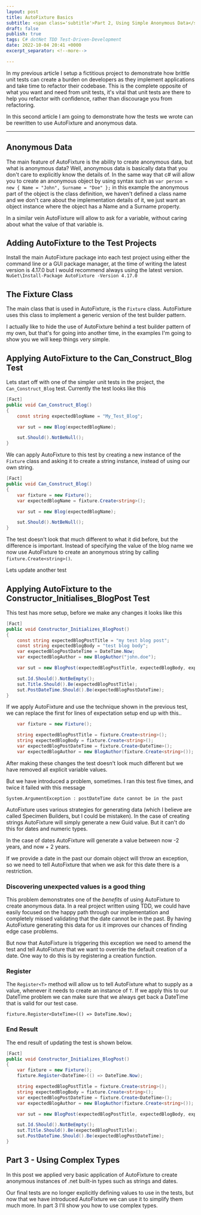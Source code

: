 ```yaml
---
layout: post
title: AutoFixture Basics
subtitle: <span class='subtitle'>Part 2, Using Simple Anonymous Data</span>
draft: false
publish: true
tags: C# dotNet TDD Test-Driven-Development
date: 2022-10-04 20:41 +0000
excerpt_separator: <!--more-->

---
```


In my previous article I setup a fictitious project to demonstrate how brittle unit tests can create a burden on developers as they implement applications and take time to refactor their codebase.
This is the complete opposite of what you want and need from unit tests, it's vital that unit tests are there to help you refactor with confidence, rather than discourage you from refactoring.

In this second article I am going to demonstrate how the tests we wrote can be rewritten to use AutoFixture and anonymous data.

<!--more-->

---
## Anonymous Data
The main feature of AutoFixture is the ability to create anonymous data, but what is anonymous data?
Well, anonymous data is basically data that you don't care to explicitly know the details of. In the same way that c# will allow you to create an anonymous object by using syntax such as
    `var person = new { Name = "John", Surname = "Doe" };`
in this example the anonymous part of the object is the class definition, we haven't defined a class name and we don't care about the implementation details of it, we just want an object instance where the object has a Name and a Surname property.

In a similar vein AutoFixture will allow to ask for a variable, without caring about what the value of that variable is.

## Adding AutoFixture to the Test Projects
Install the main AutoFixture package into each test project using either the command line or a GUI package manager, at the time of writing the latest version is 4.17.0 but I would recommend always using the latest version.
    `NuGet\Install-Package AutoFixture -Version 4.17.0`

## The Fixture Class
The main class that is used in AutoFixture, is the `Fixture` class.
AutoFixture uses this class to implement a generic version of the test builder pattern. 

I actually like to hide the use of AutoFixture behind a test builder pattern of my own, but that's for going into another time, in the examples I'm going to show you we will keep things very simple.

## Applying AutoFixture to the Can_Construct_Blog Test
Lets start off with one of the simpler unit tests in the project, the `Can_Construct_Blog` test.
Currently the test looks like this

```c#    
[Fact]
public void Can_Construct_Blog()
{
    const string expectedBlogName = "My_Test_Blog";

    var sut = new Blog(expectedBlogName);

    sut.Should().NotBeNull();
}
```
We can apply AutoFixture to this test by creating a new instance of the `Fixture` class and asking it to create a string instance, instead of using our own string. 
```c#
[Fact]
public void Can_Construct_Blog()
{
    var fixture = new Fixture();
    var expectedBlogName = fixture.Create<string>();

    var sut = new Blog(expectedBlogName);

    sut.Should().NotBeNull();
}
```
The test doesn't look that much different to what it did before, but the difference is important. Instead of specifying the value of the blog name we now use AutoFixture to create an anonymous string by calling `fixture.Create<string>()`. 

Lets update another test

## Applying AutoFixture to the Constructor_Initialises_BlogPost Test

This test has more setup, before we make any changes it looks like this
```c#
[Fact]
public void Constructor_Initializes_BlogPost()
{
    const string expectedBlogPostTitle = "my test blog post";
    const string expectedBlogBody = "test blog body";
    var expectedBlogPostDateTime = DateTime.Now;
    var expectedBlogAuthor = new BlogAuthor("john.doe");

    var sut = new BlogPost(expectedBlogPostTitle, expectedBlogBody, expectedBlogAuthor, expectedBlogPostDateTime);

    sut.Id.Should().NotBeEmpty();
    sut.Title.Should().Be(expectedBlogPostTitle);
    sut.PostDateTime.Should().Be(expectedBlogPostDateTime);
}
```

If we apply AutoFixture and use the technique shown in the previous test, we can replace the first for lines of expectation setup end up with this..
```c#
    var fixture = new Fixture();

    string expectedBlogPostTitle = fixture.Create<string>();
    string expectedBlogBody = fixture.Create<string>();
    var expectedBlogPostDateTime = fixture.Create<DateTime>();
    var expectedBlogAuthor = new BlogAuthor(fixture.Create<string>());
```
After making these changes the test doesn't look much different but we have removed all explicit variable values.

But we have introduced a problem, sometimes.
I ran this test five times, and twice it failed with this message

`System.ArgumentException : postDateTime date cannot be in the past`

AutoFixture uses various strategies for generating data (which I believe are called Specimen Builders, but I could be mistaken). In the case of creating strings AutoFixture will simply generate a new Guid value.
But it can't do this for dates and numeric types. 

In the case of dates AutoFixture will generate a value between now -2 years, and now + 2 years.

If we provide a date in the past our domain object will throw an exception, so we need to tell AutoFixture that when we ask for this date there is a restriction.

### Discovering unexpected values is a good thing
This problem demonstrates one of the *benefits* of using AutoFixture to create anonymous data. In a real project written using TDD, we could have easily  focused on the happy path through our implementation and completely missed validating that the date cannot be in the past.
By having AutoFixture generating this data for us it improves our chances of finding edge case problems.

But now that AutoFixture is triggering this exception we need to amend the test and tell AutoFixture that we want to override the default creation of a date.
One way to do this is by registering a creation function.

### Register<T>
The `Register<T>` method will allow us to tell AutoFixture what to supply as a value, whenever it needs to create an instance of `T`. If we apply this to our DateTime problem we can make sure that we always get back a DateTime that is valid for our test case.

`fixture.Register<DateTime>(() => DateTime.Now);`

### End Result
The end result of updating the test is shown below.
```c#
[Fact]
public void Constructor_Initializes_BlogPost()
{
    var fixture = new Fixture();
    fixture.Register<DateTime>(() => DateTime.Now);

    string expectedBlogPostTitle = fixture.Create<string>();
    string expectedBlogBody = fixture.Create<string>();
    var expectedBlogPostDateTime = fixture.Create<DateTime>();
    var expectedBlogAuthor = new BlogAuthor(fixture.Create<string>());

    var sut = new BlogPost(expectedBlogPostTitle, expectedBlogBody, expectedBlogAuthor, expectedBlogPostDateTime);

    sut.Id.Should().NotBeEmpty();
    sut.Title.Should().Be(expectedBlogPostTitle);
    sut.PostDateTime.Should().Be(expectedBlogPostDateTime);
}
```
## Part 3 - Using Complex Types

In this post we applied very basic application of AutoFixture to create anonymous instances of .net built-in types such as strings and dates.

Our final tests are no longer explicitly defining values to use in the tests, but now that we have introduced AutoFixture we can use it to simplify them much more. In part 3 I'll show you how to use complex types.